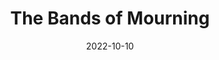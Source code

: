 ---
date: 2022-10-10
dateYear: 2022
isbn: 9780765378576
title: The Bands of Mourning
bookSeries: Mistborn Saga
description: "With The Alloy of Law and Shadows of Self, Brandon Sanderson surprised readers with a New York Times bestselling spinoff of his Mistborn books, set after the action of the trilogy, in a period corresponding to late 19th-century America."
cover: cover-bands-of-mourning.jpg
coverGoogle: https://books.google.com/books/content?id=CPo6CwAAQBAJ&printsec=frontcover&img=1&zoom=1&edge=curl&source=gbs_api
pageCount: 448
authors: Brandon Sanderson
publishers: Macmillan
published: 2016-01-26
publishedYear: 2016
shelves: 
- fiction
- fantasy
---